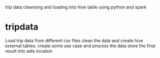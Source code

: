 trip data cleansing and loading into hive table using python and spark


# tripdata
Load  trip data from different csv files 
clean the data and create hive external tables.
create some use case and process the data
store the final result into adls location
